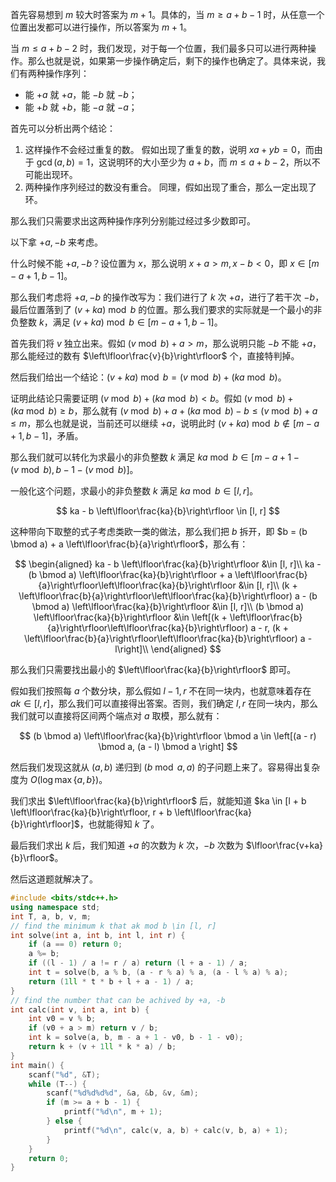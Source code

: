 首先容易想到 $m$ 较大时答案为 $m+1$。具体的，当 $m \ge a+b-1$ 时，从任意一个位置出发都可以进行操作，所以答案为 $m+1$。

当 $m \le a + b - 2$ 时，我们发现，对于每一个位置，我们最多只可以进行两种操作。那么也就是说，如果第一步操作确定后，剩下的操作也确定了。具体来说，我们有两种操作序列：

- 能 $+a$ 就 $+a$，能 $-b$ 就 $-b$；
- 能 $+b$ 就 $+b$，能 $-a$ 就 $-a$；

首先可以分析出两个结论：

1. 这样操作不会经过重复的数。
	假如出现了重复的数，说明 $xa + yb = 0$，而由于 $\gcd(a, b) = 1$，这说明环的大小至少为 $a+b$，而 $m \le a + b - 2$，所以不可能出现环。
2. 两种操作序列经过的数没有重合。
	同理，假如出现了重合，那么一定出现了环。

那么我们只需要求出这两种操作序列分别能过经过多少数即可。

以下拿 $+a, -b$ 来考虑。

什么时候不能 $+a, -b$？设位置为 $x$，那么说明 $x + a > m, x - b < 0$，即 $x \in [m - a + 1, b - 1]$。

那么我们考虑将 $+a, -b$ 的操作改写为：我们进行了 $k$ 次 $+a$，进行了若干次 $-b$，最后位置落到了 $(v + ka) \bmod b$ 的位置。那么我们要求的实际就是一个最小的非负整数 $k$，满足 $(v + ka) \bmod b \in [m - a + 1, b - 1]$。

首先我们将 $v$ 独立出来。假如 $(v \bmod b) + a > m$，那么说明只能 $-b$ 不能 $+a$，那么能经过的数有 $\left\lfloor\frac{v}{b}\right\rfloor$ 个，直接特判掉。

然后我们给出一个结论：$(v + ka) \bmod b = (v \bmod b) + (ka \bmod b)$。

证明此结论只需要证明 $(v\bmod b) + (ka \bmod b) < b$。假如 $(v \bmod b) + (ka \bmod b) \ge b$，那么就有 $(v \bmod b) + a + (ka \bmod b) - b\le (v \bmod b) + a \le m$，那么也就是说，当前还可以继续 $+a$，说明此时 $(v + ka) \bmod b \not \in [m - a + 1, b - 1]$，矛盾。

那么我们就可以转化为求最小的非负整数 $k$ 满足 $ka \bmod b \in [m - a + 1 - (v \bmod b), b - 1 - (v \bmod b)]$。

一般化这个问题，求最小的非负整数 $k$ 满足 $ka \bmod b \in [l, r]$。

$$
ka - b \left\lfloor\frac{ka}{b}\right\rfloor \in [l, r]
$$

这种带向下取整的式子考虑类欧一类的做法，那么我们把 $b$ 拆开，即 $b = (b \bmod a) + a \left\lfloor\frac{b}{a}\right\rfloor$，那么有：

$$
\begin{aligned}
ka - b \left\lfloor\frac{ka}{b}\right\rfloor &\in [l, r]\\
ka - (b \bmod a) \left\lfloor\frac{ka}{b}\right\rfloor + a \left\lfloor\frac{b}{a}\right\rfloor\left\lfloor\frac{ka}{b}\right\rfloor &\in [l, r]\\
(k + \left\lfloor\frac{b}{a}\right\rfloor\left\lfloor\frac{ka}{b}\right\rfloor) a - (b \bmod a) \left\lfloor\frac{ka}{b}\right\rfloor &\in [l, r]\\
(b \bmod a) \left\lfloor\frac{ka}{b}\right\rfloor &\in \left[(k + \left\lfloor\frac{b}{a}\right\rfloor\left\lfloor\frac{ka}{b}\right\rfloor) a - r, (k + \left\lfloor\frac{b}{a}\right\rfloor\left\lfloor\frac{ka}{b}\right\rfloor) a  - l\right]\\
\end{aligned}
$$

那么我们只需要找出最小的 $\left\lfloor\frac{ka}{b}\right\rfloor$ 即可。

假如我们按照每 $a$ 个数分块，那么假如 $l-1, r$ 不在同一块内，也就意味着存在 $ak \in [l, r]$，那么我们可以直接得出答案。否则，我们确定 $l, r$ 在同一块内，那么我们就可以直接将区间两个端点对 $a$ 取模，那么就有：

$$
(b \bmod a) \left\lfloor\frac{ka}{b}\right\rfloor \bmod a \in \left[(a - r) \bmod a, (a - l) \bmod a \right]
$$

然后我们发现这就从 $(a, b)$ 递归到 $(b \bmod a, a)$ 的子问题上来了。容易得出复杂度为 $O(\log \max\{a, b\})$。

我们求出 $\left\lfloor\frac{ka}{b}\right\rfloor$ 后，就能知道 $ka \in [l + b \left\lfloor\frac{ka}{b}\right\rfloor, r + b \left\lfloor\frac{ka}{b}\right\rfloor]$，也就能得知 $k$ 了。

最后我们求出 $k$ 后，我们知道 $+a$ 的次数为 $k$ 次，$-b$ 次数为 $\lfloor\frac{v+ka}{b}\rfloor$。

然后这道题就解决了。

```cpp
#include <bits/stdc++.h>
using namespace std;
int T, a, b, v, m;
// find the minimum k that ak mod b \in [l, r]
int solve(int a, int b, int l, int r) {
    if (a == 0) return 0;
    a %= b;
    if ((l - 1) / a != r / a) return (l + a - 1) / a;
    int t = solve(b, a % b, (a - r % a) % a, (a - l % a) % a);
    return (1ll * t * b + l + a - 1) / a;
}
// find the number that can be achived by +a, -b
int calc(int v, int a, int b) {
    int v0 = v % b;
    if (v0 + a > m) return v / b;
    int k = solve(a, b, m - a + 1 - v0, b - 1 - v0);
    return k + (v + 1ll * k * a) / b;
}
int main() {
    scanf("%d", &T);
    while (T--) {
        scanf("%d%d%d%d", &a, &b, &v, &m);
        if (m >= a + b - 1) {
            printf("%d\n", m + 1);
        } else {
            printf("%d\n", calc(v, a, b) + calc(v, b, a) + 1);
        }
    }
    return 0;
}
```